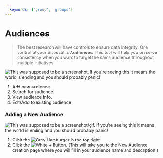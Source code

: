 ```yaml
---
  keywords: ['group', 'groups']
---
```




# Audiences

> The best research will have controls to ensure data integrity. One control at your disposal is **Audiences**. This tool will help you preserve consistency when you want to target the same audience throughout multiple initiatives.


![This was supposed to be a screenshot. If you're seeing this it means the world is ending and you should probably panic!](https://s3.amazonaws.com/peer60_organizations/documentation+tbd/groups_overview/Groups+Screenshot+1.png)

1. Add new audience.
2. Search for audience.
3. View audience info.
4. Edit/Add to existing audience 

### Adding a New Audience

![This was supposed to be a screenshot/gif. If you're seeing this it means the world is ending and you should probably panic!](https://s3.amazonaws.com/peer60_organizations/documentation+tbd/groups_overview/Group_Overview_Adding+a+New+Audience.png)

1. Click the ![Grey Hamburger](https://s3.amazonaws.com/peer60_organizations/documentation+tbd/Icons/Hamburger+Nest+Icon.png) in the top right.
2. Click the ![White + Button](https://s3.amazonaws.com/peer60_organizations/documentation+tbd/Icons/Create+Icon.png). (This will take you to the New Audience creation page where you will fill in your audience name and description.)










